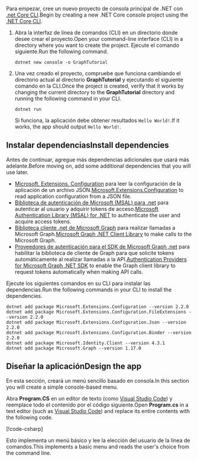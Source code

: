 <!-- markdownlint-disable MD002 MD041 -->

<span data-ttu-id="10b35-101">Para empezar, cree un nuevo proyecto de consola principal de .NET con [.net Core CLI](/dotnet/core/tools/?tabs=netcore2x).</span><span class="sxs-lookup"><span data-stu-id="10b35-101">Begin by creating a new .NET Core console project using the [.NET Core CLI](/dotnet/core/tools/?tabs=netcore2x).</span></span>

1. <span data-ttu-id="10b35-102">Abra la interfaz de línea de comandos (CLI) en un directorio donde desee crear el proyecto.</span><span class="sxs-lookup"><span data-stu-id="10b35-102">Open your command-line interface (CLI) in a directory where you want to create the project.</span></span> <span data-ttu-id="10b35-103">Ejecute el comando siguiente.</span><span class="sxs-lookup"><span data-stu-id="10b35-103">Run the following command.</span></span>

    ```Shell
    dotnet new console -o GraphTutorial
    ```

1. <span data-ttu-id="10b35-104">Una vez creado el proyecto, compruebe que funciona cambiando el directorio actual al directorio **GraphTutorial** y ejecutando el siguiente comando en la CLI.</span><span class="sxs-lookup"><span data-stu-id="10b35-104">Once the project is created, verify that it works by changing the current directory to the **GraphTutorial** directory and running the following command in your CLI.</span></span>

    ```Shell
    dotnet run
    ```

    <span data-ttu-id="10b35-105">Si funciona, la aplicación debe obtener resultados `Hello World!`.</span><span class="sxs-lookup"><span data-stu-id="10b35-105">If it works, the app should output `Hello World!`.</span></span>

## <a name="install-dependencies"></a><span data-ttu-id="10b35-106">Instalar dependencias</span><span class="sxs-lookup"><span data-stu-id="10b35-106">Install dependencies</span></span>

<span data-ttu-id="10b35-107">Antes de continuar, agregue más dependencias adicionales que usará más adelante.</span><span class="sxs-lookup"><span data-stu-id="10b35-107">Before moving on, add some additional dependencies that you will use later.</span></span>

- <span data-ttu-id="10b35-108">[Microsoft. Extensions. Configuration](https://github.com/aspnet/Extensions) para leer la configuración de la aplicación de un archivo JSON.</span><span class="sxs-lookup"><span data-stu-id="10b35-108">[Microsoft.Extensions.Configuration](https://github.com/aspnet/Extensions) to read application configuration from a JSON file.</span></span>
- <span data-ttu-id="10b35-109">[Biblioteca de autenticación de Microsoft (MSAL) para .net](https://github.com/AzureAD/microsoft-authentication-library-for-dotnet) para autenticar al usuario y adquirir tokens de acceso.</span><span class="sxs-lookup"><span data-stu-id="10b35-109">[Microsoft Authentication Library (MSAL) for .NET](https://github.com/AzureAD/microsoft-authentication-library-for-dotnet) to authenticate the user and acquire access tokens.</span></span>
- <span data-ttu-id="10b35-110">[Biblioteca cliente .net de Microsoft Graph](https://github.com/microsoftgraph/msgraph-sdk-dotnet) para realizar llamadas a Microsoft Graph.</span><span class="sxs-lookup"><span data-stu-id="10b35-110">[Microsoft Graph .NET Client Library](https://github.com/microsoftgraph/msgraph-sdk-dotnet) to make calls to the Microsoft Graph.</span></span>
- <span data-ttu-id="10b35-111">[Proveedores de autenticación para el SDK de Microsoft Graph .net](https://github.com/microsoftgraph/msgraph-sdk-dotnet-auth) para habilitar la biblioteca de cliente de Graph para que solicite tokens automáticamente al realizar llamadas a la API.</span><span class="sxs-lookup"><span data-stu-id="10b35-111">[Authentication Providers for Microsoft Graph .NET SDK](https://github.com/microsoftgraph/msgraph-sdk-dotnet-auth) to enable the Graph client library to request tokens automatically when making API calls.</span></span>

<span data-ttu-id="10b35-112">Ejecute los siguientes comandos en su CLI para instalar las dependencias.</span><span class="sxs-lookup"><span data-stu-id="10b35-112">Run the following commands in your CLI to install the dependencies.</span></span>

```Shell
dotnet add package Microsoft.Extensions.Configuration --version 2.2.0
dotnet add package Microsoft.Extensions.Configuration.FileExtensions --version 2.2.0
dotnet add package Microsoft.Extensions.Configuration.Json --version 2.2.0
dotnet add package Microsoft.Extensions.Configuration.Binder --version 2.2.0
dotnet add package Microsoft.Identity.Client --version 4.3.1
dotnet add package Microsoft.Graph --version 1.17.0
```

## <a name="design-the-app"></a><span data-ttu-id="10b35-113">Diseñar la aplicación</span><span class="sxs-lookup"><span data-stu-id="10b35-113">Design the app</span></span>

<span data-ttu-id="10b35-114">En esta sección, creará un menú sencillo basado en consola.</span><span class="sxs-lookup"><span data-stu-id="10b35-114">In this section you will create a simple console-based menu.</span></span>

<span data-ttu-id="10b35-115">Abra **Program.CS** en un editor de texto (como [Visual Studio Code](https://code.visualstudio.com/)) y reemplace todo el contenido por el código siguiente.</span><span class="sxs-lookup"><span data-stu-id="10b35-115">Open **Program.cs** in a text editor (such as [Visual Studio Code](https://code.visualstudio.com/)) and replace its entire contents with the following code.</span></span>

[!code-csharp[](../demos/01-create-app/GraphTutorial/Program.cs)]

<span data-ttu-id="10b35-116">Esto implementa un menú básico y lee la elección del usuario de la línea de comandos.</span><span class="sxs-lookup"><span data-stu-id="10b35-116">This implements a basic menu and reads the user's choice from the command line.</span></span>
